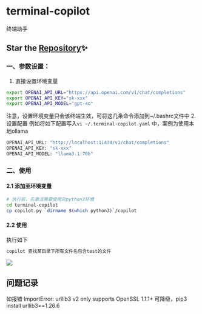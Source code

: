 # terminal-copilot
终端助手


## Star the [Repository](https://github.com/LiangYang666/terminal-copilot)✨  
### 一、参数设置：
1. 直接设置环境变量
```bash
export OPENAI_API_URL="https://api.openai.com/v1/chat/completions"
export OPENAI_API_KEY="sk-xxx"
export OPENAI_API_MODEL="gpt-4o"
```
注意，设置环境变量只会该终端生效，可将这几条命令添加到~/.bashrc文件中
2. 设置配置
例如将如下配置写入`vi ~/.terminal-copilot.yaml` 中，案例为使用本地ollama
```bash
OPENAI_API_URL: "http://localhost:11434/v1/chat/completions"
OPENAI_API_KEY: "sk-xxx"
OPENAI_API_MODEL: "llama3.1:70b"
```

### 二、使用
#### 2.1 添加至环境变量
```bash
# 执行前，先激活需要使用的python3环境
cd terminal-copilot
cp copilot.py `dirname $(which python3)`/copilot
```
#### 2.2 使用
执行如下  
```bash
copilot 查找某目录下所有文件名包含test的文件
```
![](https://github.com/user-attachments/assets/c799359d-4f1a-46d3-90e2-15b66f3a1486)



## 问题记录
如报错 ImportError: urllib3 v2 only supports OpenSSL 1.1.1+
可降级，pip3 install urllib3==1.26.6
